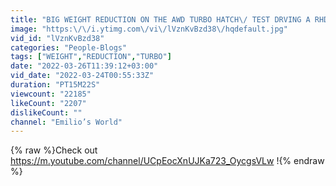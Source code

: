 ```yaml
---
title: "BIG WEIGHT REDUCTION ON THE AWD TURBO HATCH\/ TEST DRVING A RHD CRX SI!"
image: "https:\/\/i.ytimg.com\/vi\/lVznKvBzd38\/hqdefault.jpg"
vid_id: "lVznKvBzd38"
categories: "People-Blogs"
tags: ["WEIGHT","REDUCTION","TURBO"]
date: "2022-03-26T11:39:12+03:00"
vid_date: "2022-03-24T00:55:33Z"
duration: "PT15M22S"
viewcount: "22185"
likeCount: "2207"
dislikeCount: ""
channel: "Emilio’s World"
---
```

{% raw %}Check out <a rel="nofollow" target="blank" href="https://m.youtube.com/channel/UCpEocXnUJKa723_OycgsVLw">https://m.youtube.com/channel/UCpEocXnUJKa723_OycgsVLw</a> !{% endraw %}
